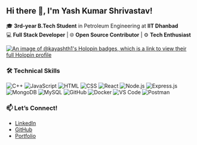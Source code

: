
## Hi there 👋, I'm Yash Kumar Shrivastav!

🎓 **3rd-year B.Tech Student** in Petroleum Engineering at **IIT Dhanbad**  
💻 **Full Stack Developer** | 🌐 **Open Source Contributor** | ⚙️ **Tech Enthusiast**

[![An image of @kayashth1's Holopin badges, which is a link to view their full Holopin profile](https://holopin.me/kayashth1)](https://holopin.io/@kayashth1)

### 🛠️ Technical Skills

![C++](https://img.shields.io/badge/-C++-00599C?style=flat&logo=c%2B%2B&logoColor=white)
![JavaScript](https://img.shields.io/badge/-JavaScript-F7DF1E?style=flat&logo=javascript&logoColor=black)
![HTML](https://img.shields.io/badge/-HTML-E34F26?style=flat&logo=html5&logoColor=white)
![CSS](https://img.shields.io/badge/-CSS-1572B6?style=flat&logo=css3&logoColor=white)
![React](https://img.shields.io/badge/-React-61DAFB?style=flat&logo=react&logoColor=black)
![Node.js](https://img.shields.io/badge/-Node.js-339933?style=flat&logo=node.js&logoColor=white)
![Express.js](https://img.shields.io/badge/-Express.js-000000?style=flat&logo=express&logoColor=white)
![MongoDB](https://img.shields.io/badge/-MongoDB-47A248?style=flat&logo=mongodb&logoColor=white)
![MySQL](https://img.shields.io/badge/-MySQL-4479A1?style=flat&logo=mysql&logoColor=white)
![GitHub](https://img.shields.io/badge/-GitHub-181717?style=flat&logo=github&logoColor=white)
![Docker](https://img.shields.io/badge/-Docker-2496ED?style=flat&logo=docker&logoColor=white)
![VS Code](https://img.shields.io/badge/-VS%20Code-007ACC?style=flat&logo=visual-studio-code&logoColor=white)
![Postman](https://img.shields.io/badge/-Postman-FF6C37?style=flat&logo=postman&logoColor=white)

### 📫 Let’s Connect!
- [LinkedIn](https://linkedin.com/in/kayashth1)
- [GitHub](https://github.com/kayashth1)
- [Portfolio](https://yash-shrivastava.vercel.app)




<!--
**kayashth1/kayashth1** is a ✨ _special_ ✨ repository because its `README.md` (this file) appears on your GitHub profile.

Here are some ideas to get you started:

- 🔭 I’m currently working on ...
- 🌱 I’m currently learning ...
- 👯 I’m looking to collaborate on ...
- 🤔 I’m looking for help with ...
- 💬 Ask me about ...
- 📫 How to reach me: ...
- 😄 Pronouns: ...
- ⚡ Fun fact: ...
-->
